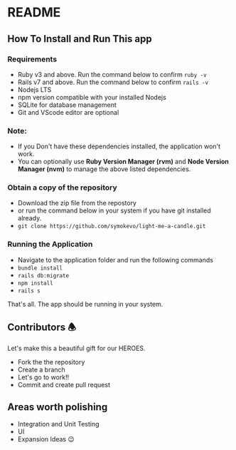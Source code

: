 # README

## How To Install and Run This app

### Requirements
* Ruby v3 and above. Run  the command below to confirm
```ruby -v```
* Rails v7 and above. Run the command below to confirm
```rails -v```
* Nodejs LTS
* npm version compatible with your installed Nodejs
* SQLite for database management
* Git and VScode editor are optional

### Note: 
- If you Don't have these dependencies installed, the application won't work.
- You can optionally use **Ruby Version Manager (rvm)** and **Node Version Manager (nvm)** to manage the above listed dependencies.

### Obtain a copy of the repository
* Download the zip file from the repostory 
* or run the command below in your system if you have git installed already.
* ```git clone https://github.com/symokevo/light-me-a-candle.git```
  
### Running the Application
* Navigate to the application folder and run the following commands
 *  ```bundle install```
 * ```rails db:migrate```
 * ```npm install```
 * ```rails s```

That's all. The app should be running in your system. 

## Contributors 🕭 
Let's make this a beautiful gift for our HEROES.
* Fork the the repository
* Create a branch
* Let's go to work!!
* Commit and create pull request
  
## Areas worth polishing
* Integration and Unit Testing
* UI 
* Expansion Ideas 😉